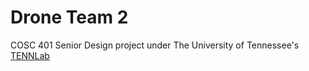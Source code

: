 # Drone Team 2
COSC 401 Senior Design project under The University of Tennessee's [TENNLab](https://neuromorphic.eecs.utk.edu/)

